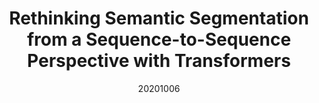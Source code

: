 ---
title: "Rethinking Semantic Segmentation from a Sequence-to-Sequence Perspective with Transformers"
date: 20201006
category: "vision"
author_list: "Sixiao Zheng, Jiachen Lu, Hengshuang Zhao, Xiatian Zhu, Zekun Luo, Yabiao Wang, Yanwei Fu, Jianfeng Feng, Tao Xiang, Philip HS Torr, Li Zhang"
pub_in: "CVPR 2021"
pdf_urs: "https://arxiv.org/abs/2012.15840"
code_url: "https://github.com/fudan-zvg/SETR"
website: "https://fudan-zvg.github.io/SETR"
img_path1: "SETR.jpeg"
---